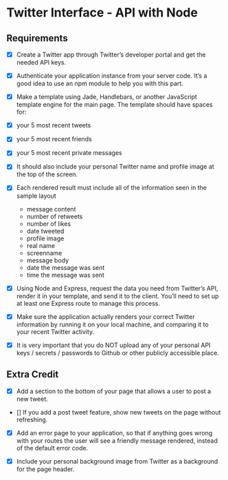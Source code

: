 Twitter Interface - API with Node
================================

## Requirements

- [X] Create a Twitter app through Twitter’s developer portal and get the needed API keys.

- [X] Authenticate your application instance from your server code. It’s a good idea to use an npm module to help you with this part.

- [X] Make a template using Jade, Handlebars, or another JavaScript template engine for the main page. The template should have spaces for:

- [X] your 5 most recent tweets

- [X] your 5 most recent friends

- [X] your 5 most recent private messages

- [X] It should also include your personal Twitter name and profile image at the top of the screen.

- [X] Each rendered result must include all of the information seen in the sample layout
	- message content
	- number of retweets
	- number of likes
	- date tweeted
	- profile image
	- real name
	- screenname
	- message body
	- date the message was sent
	- time the message was sent

- [X] Using Node and Express, request the data you need from Twitter’s API, render it in your template, and send it to the client. You’ll need to set up at least one Express route to manage this process.

- [X] Make sure the application actually renders your correct Twitter information by running it on your local machine, and comparing it to your recent Twitter activity.

- [X] It is very important that you do NOT upload any of your personal API keys / secrets / passwords to Github or other publicly accessible place.


## Extra Credit

- [X] Add a section to the bottom of your page that allows a user to post a new tweet.

- [] If you add a post tweet feature, show new tweets on the page without refreshing.

- [X] Add an error page to your application, so that if anything goes wrong with your routes the user will see a friendly message rendered, instead of the default error code.

- [X] Include your personal background image from Twitter as a background for the page header.